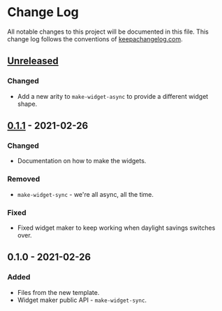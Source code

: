 # Change Log
All notable changes to this project will be documented in this file. This change log follows the conventions of [keepachangelog.com](http://keepachangelog.com/).

## [Unreleased]
### Changed
- Add a new arity to `make-widget-async` to provide a different widget shape.

## [0.1.1] - 2021-02-26
### Changed
- Documentation on how to make the widgets.

### Removed
- `make-widget-sync` - we're all async, all the time.

### Fixed
- Fixed widget maker to keep working when daylight savings switches over.

## 0.1.0 - 2021-02-26
### Added
- Files from the new template.
- Widget maker public API - `make-widget-sync`.

[Unreleased]: https://github.com/your-name/training/compare/0.1.1...HEAD
[0.1.1]: https://github.com/your-name/training/compare/0.1.0...0.1.1
